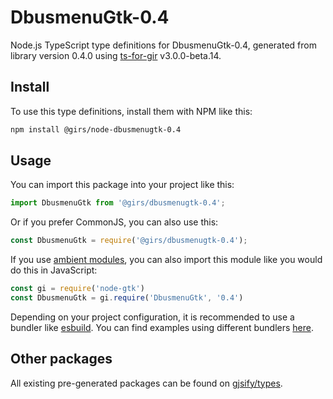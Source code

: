 
# DbusmenuGtk-0.4

Node.js TypeScript type definitions for DbusmenuGtk-0.4, generated from library version 0.4.0 using [ts-for-gir](https://github.com/gjsify/ts-for-gir) v3.0.0-beta.14.

## Install

To use this type definitions, install them with NPM like this:
```bash
npm install @girs/node-dbusmenugtk-0.4
```

## Usage

You can import this package into your project like this:
```ts
import DbusmenuGtk from '@girs/dbusmenugtk-0.4';
```

Or if you prefer CommonJS, you can also use this:
```ts
const DbusmenuGtk = require('@girs/dbusmenugtk-0.4');
```

If you use [ambient modules](https://github.com/gjsify/ts-for-gir/tree/main/packages/cli#ambient-modules), you can also import this module like you would do this in JavaScript:

```ts
const gi = require('node-gtk')
const DbusmenuGtk = gi.require('DbusmenuGtk', '0.4')
```

Depending on your project configuration, it is recommended to use a bundler like [esbuild](https://esbuild.github.io/). You can find examples using different bundlers [here](https://github.com/gjsify/ts-for-gir/tree/main/examples).

## Other packages

All existing pre-generated packages can be found on [gjsify/types](https://github.com/gjsify/types).
